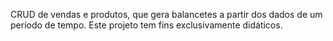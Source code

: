 CRUD de vendas e produtos, que gera balancetes a partir dos dados de um período de tempo. Este projeto tem fins exclusivamente didáticos.